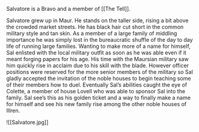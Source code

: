 Salvatore is a Bravo and a member of [[The Tell]]. 

Salvatore grew up in Maur. He stands on the taller side, rising a bit above the crowded market streets. He has black hair cut short in the common military style and tan skin. As a member of a large family of middling importance he was simply lost in the bureaucratic shuffle of the day to day life of running large families. Wanting to make more of a name for himself, Sal enlisted with the local military outfit as soon as he was able even if it meant forging papers for his age. His time with the Maursian military saw him quickly rise in acclaim due to his skill with the blade. However officer positions were reserved for the more senior members of the military so Sal gladly accepted the invitation of the noble houses to begin teaching some of their members how to duel. Eventually Sal’s abilities caught the eye of Colette, a member of house Lovell who was able to sponsor Sal into the family. Sal see’s this as his golden ticket and a way to finally make a name for himself and see his new family rise among the other noble houses of Illren.

![[Salvatore.jpg]]
